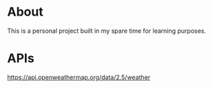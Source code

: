 # About
This is a personal project built in my spare time for learning purposes.

# APIs
https://api.openweathermap.org/data/2.5/weather 
